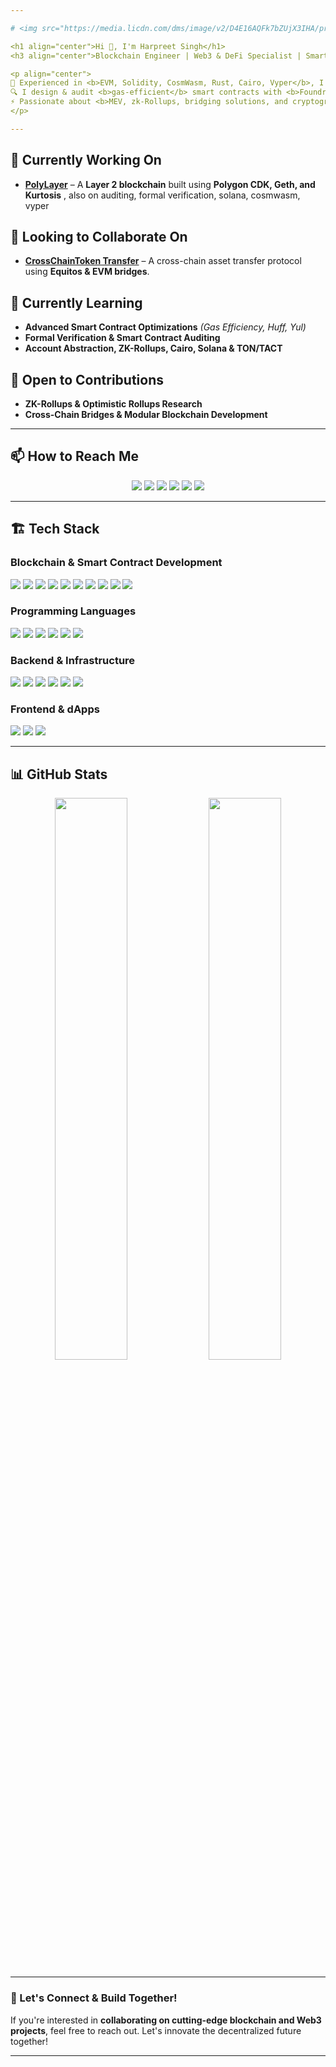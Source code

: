 ```yaml
---

# <img src="https://media.licdn.com/dms/image/v2/D4E16AQFk7bZUjX3IHA/profile-displaybackgroundimage-shrink_350_1400/profile-displaybackgroundimage-shrink_350_1400/0/1689757317393?e=1745452800&v=beta&t=7T4XVsFF3UPoKdyNbES3GwKusaolYkVlFHcU_FQAML4" width="100%" alt="Harpreet Singh Banner" />

<h1 align="center">Hi 👋, I'm Harpreet Singh</h1>
<h3 align="center">Blockchain Engineer | Web3 & DeFi Specialist | Smart Contract Security</h3>

<p align="center">
🚀 Experienced in <b>EVM, Solidity, CosmWasm, Rust, Cairo, Vyper</b>, I specialize in <b>Layer 2 scaling, AMM protocols, cross-chain interoperability, and decentralized identity</b>.  
🔍 I design & audit <b>gas-efficient</b> smart contracts with <b>Foundry, Hardhat, Huff, Yul, and Formal Verification</b>.  
⚡ Passionate about <b>MEV, zk-Rollups, bridging solutions, and cryptographic innovations</b> in Web3 ecosystems.  
</p>  

---
```


## 🔭 Currently Working On  
- **[PolyLayer](https://github.com/GillHapp/layer2-evm)** – A **Layer 2 blockchain** built using **Polygon CDK, Geth, and Kurtosis** , also on auditing, formal verification, solana, cosmwasm, vyper 

## 🤝 Looking to Collaborate On  
- **[CrossChainToken Transfer](https://github.com/GillHapp/cross-chain-swap-2)** – A cross-chain asset transfer protocol using **Equitos & EVM bridges**.  

## 🌱 Currently Learning  
- **Advanced Smart Contract Optimizations** *(Gas Efficiency, Huff, Yul)*  
- **Formal Verification & Smart Contract Auditing**  
- **Account Abstraction, ZK-Rollups, Cairo, Solana & TON/TACT**  

## 📌 Open to Contributions  
- **ZK-Rollups & Optimistic Rollups Research**  
- **Cross-Chain Bridges & Modular Blockchain Development**  

---

## 📫 How to Reach Me  

<p align="center">
<a href="https://linkedin.com/in/harpreet-singh-031528284" target="_blank"><img src="https://img.shields.io/badge/LinkedIn-0A66C2?style=for-the-badge&logo=linkedin&logoColor=white"></a>
<a href="https://twitter.com/ha4rpreet_singh" target="_blank"><img src="https://img.shields.io/badge/Twitter-1DA1F2?style=for-the-badge&logo=twitter&logoColor=white"></a>
<a href="https://profiles.cyfrin.io/u/happybiostockcode07" target="_blank"><img src="https://img.shields.io/badge/Cyfrin-000000?style=for-the-badge&logo=cyfrin&logoColor=white"></a>
<a href="https://dorahacks.io/hacker/U_72792728b32e6a" target="_blank"><img src="https://img.shields.io/badge/DoraHacks-FF4500?style=for-the-badge&logo=dorahacks&logoColor=white"></a>
<a href="https://personal-portfolio-gamma-virid-20.vercel.app/" target="_blank"><img src="https://img.shields.io/badge/Portfolio-24292e?style=for-the-badge&logo=githubpages&logoColor=white"></a>
<a href="https://harpreet-resume123.tiiny.site" target="_blank"><img src="https://img.shields.io/badge/Resume-FF4081?style=for-the-badge&logo=readme&logoColor=white"></a>
</p>  

---

## 🏗️ Tech Stack  

### **Blockchain & Smart Contract Development**  
<p>
<img src="https://img.shields.io/badge/Solidity-363636?style=for-the-badge&logo=solidity&logoColor=white">
<img src="https://img.shields.io/badge/Vyper-2980B9?style=for-the-badge&logo=ethereum&logoColor=white">
<img src="https://img.shields.io/badge/Cairo-000000?style=for-the-badge&logo=starknet&logoColor=white">
<img src="https://img.shields.io/badge/solana-CC0000?style=for-the-badge&logo=solana&logoColor=white">
<img src="https://img.shields.io/badge/Polygon%20CDK-8247E5?style=for-the-badge&logo=polygon&logoColor=white">
<img src="https://img.shields.io/badge/CosmWasm-CC0000?style=for-the-badge&logo=cosmos&logoColor=white">
<img src="https://img.shields.io/badge/zkSync-6528F7?style=for-the-badge&logo=zero&logoColor=white">
<img src="https://img.shields.io/badge/Huff-FF4500?style=for-the-badge&logo=ethereum&logoColor=white">
<img src="https://img.shields.io/badge/ton-6528F7?style=for-the-badge&logo=ton&logoColor=white">
<img src="https://img.shields.io/badge/steller-FF4500?style=for-the-badge&logo=steller&logoColor=white">
</p>

### **Programming Languages**  
<p>
<img src="https://img.shields.io/badge/Rust-black?style=for-the-badge&logo=rust&logoColor=white">
<img src="https://img.shields.io/badge/Go-00ADD8?style=for-the-badge&logo=go&logoColor=white">
<img src="https://img.shields.io/badge/TypeScript-007ACC?style=for-the-badge&logo=typescript&logoColor=white">
<img src="https://img.shields.io/badge/JavaScript-F7DF1E?style=for-the-badge&logo=javascript&logoColor=black">
<img src="https://img.shields.io/badge/HTML5-E34F26?style=for-the-badge&logo=html5&logoColor=white">
<img src="https://img.shields.io/badge/CSS3-1572B6?style=for-the-badge&logo=css3&logoColor=white">
</p>

### **Backend & Infrastructure**  
<p>
<img src="https://img.shields.io/badge/Node.js-339933?style=for-the-badge&logo=nodedotjs&logoColor=white">
<img src="https://img.shields.io/badge/PostgreSQL-336791?style=for-the-badge&logo=postgresql&logoColor=white">
<img src="https://img.shields.io/badge/MongoDB-47A248?style=for-the-badge&logo=mongodb&logoColor=white">
<img src="https://img.shields.io/badge/Redis-DC382D?style=for-the-badge&logo=redis&logoColor=white">
<img src="https://img.shields.io/badge/Docker-2496ED?style=for-the-badge&logo=docker&logoColor=white">
<img src="https://img.shields.io/badge/Kubernetes-326CE5?style=for-the-badge&logo=kubernetes&logoColor=white">
</p>

### **Frontend & dApps**  
<p>
<img src="https://img.shields.io/badge/Next.js-000000?style=for-the-badge&logo=nextdotjs&logoColor=white">
<img src="https://img.shields.io/badge/React-61DAFB?style=for-the-badge&logo=react&logoColor=black">
<img src="https://img.shields.io/badge/Tailwind%20CSS-38B2AC?style=for-the-badge&logo=tailwindcss&logoColor=white">
</p>

---

## 📊 GitHub Stats  

<p align="center">
<img src="https://github-readme-stats.vercel.app/api?username=GillHapp&show_icons=true&theme=radical" width="48%">  
<img src="https://github-readme-stats.vercel.app/api/top-langs?username=GillHapp&show_icons=true&theme=radical&layout=compact" width="48%">  
</p>



---

### 🚀 Let's Connect & Build Together!  
If you're interested in **collaborating on cutting-edge blockchain and Web3 projects**, feel free to reach out. Let's innovate the decentralized future together!  

---
